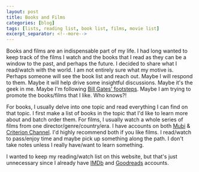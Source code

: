 ```yaml
---
layout: post
title: Books and Films
categories: [blog]
tags: [lists, reading list, book list, films, movie list]
excerpt_separator: <!--more-->
---
```


Books and films are an indispensable part of my life. I had long wanted to keep track of the films I watch and the books that I read as they can be a window to the past, and perhaps the future. I decided to share what I read/watch with the world. I am not entirely sure what my motive is. Perhaps someone will see the book list and reach out. Maybe I will respond to them. Maybe it will help drive some insightful discussions. Maybe it's the geek in me. Maybe I'm following [Bill Gates' footsteps](https://www.gatesnotes.com/Books). Maybe I am trying to promote the books/films that I like. Who knows?! <!--more-->

For books, I usually delve into one topic and read everything I can find on that topic. I first make a list of books in the topic that I'd like to learn more about and batch order them. For films, I usually watch a whole series of films from one director/genre/country/era. I have accounts on both [Mubi](https://mubi.com/) & [Criterion Channel](https://www.criterionchannel.com/). I'd highly recommend both if you like films. I read/watch to pass/enjoy time and maybe pick up something along the path. I don't take notes unless I really have/want to learn something. 

I wanted to keep my reading/watch list on this website, but that's just unnecessary since I already have [IMDb](https://www.imdb.com/user/ur22343877) and [Goodreads](https://www.goodreads.com/user/show/122558299-osman-cihan-kilinc) accounts. 